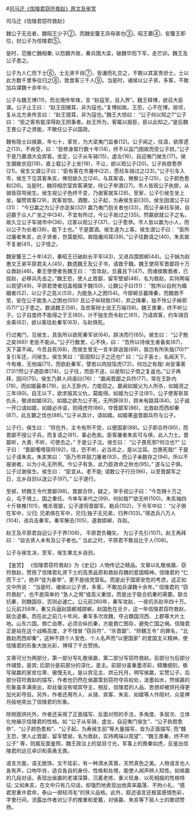 #[司马迁《信陵君窃符救赵》原文及鉴赏](https://www.vrrw.net/wx/9995.html)

司马迁《信陵君窃符救赵》

魏公子无忌者，魏昭王少子②，而魏安釐王异母弟也③。昭王薨④，安釐王即位，封公子为信陵君⑤。

是时，范雎亡魏相秦; 以怨魏齐故，秦兵围大梁，破魏华阳下军，走芒卯。魏王及公子患之。

公子为人仁而下士⑥，士无贤不肖⑦，皆谦而礼交之，不敢以其富贵骄士。士以此方数千里争往归之⑧，致食客三千人⑨。当是时，诸侯以公子贤，多客，不敢加兵谋魏十余年⑩。

公子与魏王博(11)，而北境传举烽，言 “赵寇至，且入界”。魏王释博，欲召大臣谋。公子止王曰： “赵王田猪耳，非为寇也。”复博如故。王恐，心不在博。居顷，复从北方来传言曰： “赵王猎耳，非为寇也。”魏王大惊曰： “公子何以知之?”公子曰： “臣之客有能深得赵王阴事者。赵王所为，客辄以报臣，臣以此知之。”是后魏王畏公子之贤能，不敢任公子以国政。

魏有隐士曰侯嬴，年七十，家贫，为大梁夷门监者(12)。公子闻之，往请，欲厚遗之(13)，不肯受，曰：“臣修身絜行数十年(14)，终不以监门困故而受公子财。”公子于是乃置酒大会宾客。坐定，公子从车骑(15)，虚左(16)，自迎夷门侯生(17)。侯生摄敝衣冠(18)，直上载公子上坐(19)，不让，欲以观公子(20)。公子执辔愈恭(21)。侯生又谓公子曰：“臣有客在市屠中(22)，愿枉车骑过之(23)。”公子引车入市，侯生下见其客朱亥，俾倪故久立(24)，与其客语，微察公子(25)，公子颜色愈和(26)。当是时，魏将相宗室宾客满堂，待公子举酒(27)。市人皆观公子执辔，从骑皆窃骂侯生。侯生视公子色终不变，乃谢客就车(28)。至家，公子引侯生坐上坐，徧赞宾客(29)，宾客皆惊。酒酣，公子起，为寿侯生前(30)。侯生因谓公子曰(31)： “今日嬴之为公子亦足矣(32)! 嬴乃夷门抱关者也(33)，而公子亲枉车骑，自迎嬴于众人广坐之中(34)，不宜有所过，今公子故过之(35)。然嬴欲就公子之名，故久立公子车骑市中(36)，过客以观公子(37)，公子愈恭。市人皆以嬴为小人，而以公子为长者(38)，能下士也。” 于是罢酒。侯生遂为上客。侯生谓公子曰： “臣所过屠者朱亥，此子贤者，世莫能知，故隐屠间耳(39)。”公子往数请之(40)，朱亥故不复谢(41)，公子怪之。

魏安釐王二十年(42)，秦昭王已破赵长平军(43)，又进兵围邯郸(44)。公子姊为赵惠文王弟平原君夫人(45)，数遗魏王及公子书，请救于魏。魏王使将军晋鄙将十万众救赵(46)。秦王使使者告魏王曰： “吾攻赵，旦暮且下(47)，而诸侯敢救者，已拔赵，必移兵先击之。”魏王恐，使人止晋鄙，留军壁邺(48)，名为救赵，实持两端以观望(49)。平原君使者冠盖相属于魏(50)，让魏公子曰(51)： “胜所以自附为婚姻者(52)，以公子之高义(53)，为能急人之困(54)。今邯郸旦暮降秦，而魏救不至，安在公子能急人之困也(55)! 且公子纵轻胜(56)，弃之降秦，独不怜公子姊邪(57)!”公子患之。数请魏王(58)，及宾客辩士说王万端(59)。魏王畏秦，终不听公子。公子自度终不能得之于王(60)，计不独生而令赵亡(61)，乃请宾客，约车骑百余乘(62)，欲以客往赴秦军(63)，与赵俱死。

行过夷门，见侯生，具告所以欲死秦军状(64)。辞决而行(65)。侯生曰： “公子勉之矣(66)! 老臣不能从。”公子行数里，心不快，曰： “吾所以待侯生者备矣(67)，天下莫不闻。今吾且死(68)，而侯生曾无一言半辞送我(69)，我岂有所失哉(70)?” 复引车还，问侯生。侯生笑曰：“臣固知公子之还也!” 曰：“公子喜士，名闻天下。今有难，无他端(71)，而欲赴秦军，譬若以肉投馁虎(72)，何功之有哉! 尚安事客(73)?然公子遇臣厚(74)，公子往，而臣不送，以是知公子恨之复返也。”公子再拜，因问(75)。侯生乃屏人间语曰(76)： “嬴闻晋鄙之兵符(77)，常在王卧内(78)，而如姬最幸(79)，出入王卧内，力能窃之。嬴闻如姬父为人所杀，如姬资之三年(80)。自王以下，欲求报其父仇，莫能得。如姬为公子泣(81)，公子使客斩其仇头，敬进如姬(82)。如姬之欲为公子死，无所辞(83)，顾未有路耳(84)。公子诚一开口请如姬，如姬必许诺，则得虎符(86)，夺晋鄙军(86)，北救赵而西却秦(87)，此五霸之伐也(88)。”公子从其计，请如姬。如姬果盗晋鄙兵符与公子。

公子行，侯生曰： “将在外，主令有所不受，以便国家(89)。公子即合符(90)，而晋鄙不授公子兵，而复请之(91)，事必危矣。臣客屠者朱亥可与俱，此人力士。晋鄙听，大善; 不听，可使击之。” 于是公子泣。侯生曰： “公子畏死邪?何泣也?” 公子曰： “晋鄙嚄唶宿将(92)，往，恐不听，必当杀之，是以泣耳。岂畏死哉!” 于是公子请朱亥。朱亥笑曰： “臣乃市井鼓刀屠者(93)，而公子亲数存之(94)。所以不报谢者，以为小礼无所用。今公子有急，此乃臣效命之秋也(95)。” 遂与公子俱。公子过谢侯生。侯生曰： “臣宜从，老不能; 请数公子行日(96)，以至晋鄙军之日，北乡自刭以送公子(97)。” 公子遂行。

至邺，矫魏王令代晋鄙(98)。晋鄙合符，疑之，举手视公子曰：“今吾拥十万之众，屯于境上，国之重任。今单车来代之(99)，何如哉?”欲无听(100)。朱亥袖四十斤铁椎(101)，椎杀晋鄙，公子遂将晋鄙军。勒兵(102)，下令军中曰： “父子俱在军中，父归; 兄弟俱在军中，兄归;独子无兄弟，归养(103)。”得选兵八万人(104)，进兵击秦军。秦军解去(105)，遂救邯郸，存赵。

赵王及平原君自迎公子于界(106)， 平原君负韊矢， 为公子先引(107)。赵王再拜曰： “自古贤人未有及公子者也。” 当此之时，平原君不敢自比于人(108)。

公子与侯生决，至军，侯生果北乡自刭。



【鉴赏】 《信陵君窃符救赵》为《史记》人物传记之精品。文章以礼敬侯嬴、窃符救赵，赞扬了信陵君礼贤下士的高贵品质和救赵存魏的爱国精神。信陵君的 “仁而下士”，绝非“徒为豪举”，更不是结党营私。而是出于国家安危的考虑，这正如文中所说： “当是时，诸侯以公子贤，多客，不敢加兵谋魏十余年。” 信陵君的 “窃符救赵”，也不是简单的 “急人之用”或高义重信，而是出于联合抗秦的需要。联合抗秦，则魏国存，否则必速亡。公元前260年，秦军攻赵，一夜坑杀赵卒四十万。公元前258年，秦又兵逼赵国都城邯郸，赵国危在旦夕，这一年信陵君窃符救赵，联合退秦。而在此之前几十年间，秦军多次攻魏，夺占魏国河西、上郡等大片土地。山东六国，唇亡齿寒，必须合纵抗秦，方能救亡图存，避免亡国之祸。信陵君正是站在这个战略高度，才不惜冒 “窃兵符”、“杀晋鄙”、“矫魏王令” 的罪名，“北救赵而西却秦”，这种不顾个人安危、个人名声而“以便国家” 的爱国主义精神，使信陵君的形象大放光彩，博得了千古赞扬。

文章可分为两部分，第一部分写礼敬侯嬴，第二部分写窃符救赵。前部分为后部分作铺垫，是宾; 后部分是前部分的深化，是主。前部分虽重墨浓彩，精雕细刻，极写侯嬴的家贫位卑、傲慢无礼，是以宾见主、烘云托月，明写侯嬴，实赞公子。后部分窃符救赵的描写，作者也仍然在侯嬴策划窃符夺兵权处，泼墨如水，然侯嬴的形象虽丰满突出，却丝毫没有喧宾夺主，相反，信陵君的人品、思想却被烘托得更加光彩夺目。另外，作者还用市人、从骑、宾客、朱亥、如姬等人作陪衬，众星捧月般地突出了信陵君的形象。

除侧面烘托外，作者还采用了正面描写、反面对照的手法，多角度、多层次、立体化地展示信陵君的性格。如 “公子从车骑，虚左，自迎夷门侯生”、“公子执辔愈恭”、“公子颜色愈和”、“公子起，为寿侯生前”等大量描写，皆为正面描写; 而“魏王恐，使人止晋鄙，留军壁邺，名为救赵，实持两端以观望”、“魏王畏秦，终不听公子” 等，则属反面鉴照，魏王政治上的鼠目寸光，军事上的畏秦如虎，反鉴出信陵君的远见卓识和英勇无畏。

语言方面，语无致饰，文不炫彩，有一种清水芙蓉，天然真色之美。人物语言也人各有声，口吻毕肖，适合各自的身份、性格和处境，能使人闻声辨人知性。如侯嬴的几段对话，表现出侯嬴的老谋深算、沉着老练、重义轻身、以死相报的性格特征; 又如朱亥，在文中只有几句话，却强烈地表现出他真率磊落、不拘小礼、“感君恩重许君命，泰山一掷轻鸿毛”的侠义品格。此外，叙述语言还极富感情色彩，字里行间，流露出作者对公子的推重和爱戴，对侯嬴、朱亥等下层人士的歌颂赞扬。

